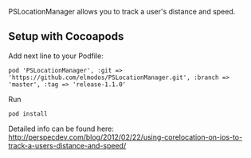 PSLocationManager allows you to track a user's distance and speed.

Setup with Cocoapods
--------------------
Add next line to your Podfile:

```pod 'PSLocationManager', :git => 'https://github.com/elmodos/PSLocationManager.git', :branch => 'master', :tag => 'release-1.1.0'```

Run 

```pod install```

Detailed info can be found here:
http://perspecdev.com/blog/2012/02/22/using-corelocation-on-ios-to-track-a-users-distance-and-speed/
